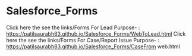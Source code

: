 # Salesforce_Forms
Click here the see the links/Forms For Lead Purpose- : https://patilsaurabh83.github.io/Salesforce_Forms/WebToLead.html
Click here the see the links/Forms For Case/Report Issue Purpose- : https://patilsaurabh83.github.io/Salesforce_Forms/CaseFrom web.html
